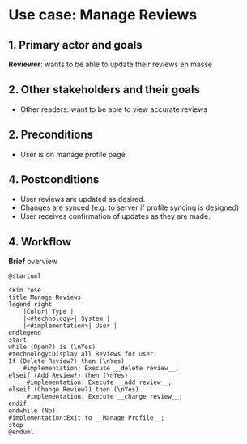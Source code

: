 # Use case: Manage Reviews

## 1. Primary actor and goals
__Reviewer__: wants to be able to update their reviews en masse

## 2. Other stakeholders and their goals

* Other readers: want to be able to view accurate reviews

## 2. Preconditions

* User is on manage profile page

## 4. Postconditions

* User reviews are updated as desired.
* Changes are synced (e.g. to server if profile syncing is designed)
* User receives confirmation of updates as they are made.

## 4. Workflow

__Brief__ overview

```plantuml
@startuml

skin rose
title Manage Reviews
legend right
    |Color| Type |
    |<#technology>| System |
    |<#implementation>| User |
endlegend
start
while (Open?) is (\nYes)
#technology:Display all Reviews for user;
If (Delete Review?) then (\nYes)
    #implementation: Execute __delete review__;
elseif (Add Review?) then (\nYes)
     #implementation: Execute __add review__;
elseif (Change Review?) then (\nYes)
     #implementation: Execute __change review__;
endif
endwhile (No)
#implementation:Exit to __Manage Profile__;
stop
@enduml
```